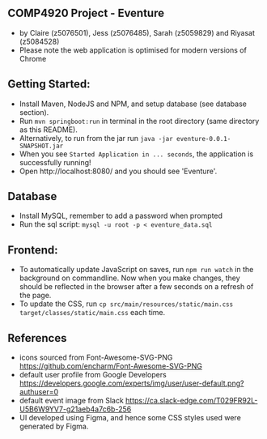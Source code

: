 ## COMP4920 Project - Eventure ##
* by Claire (z5076501), Jess (z5076485), Sarah (z5059829) and Riyasat (z5084528)
* Please note the web application is optimised for modern versions of Chrome

## Getting Started: ##
* Install Maven, NodeJS and NPM, and setup database (see database section).
* Run `mvn springboot:run` in terminal in the root directory (same directory as this README).
* Alternatively, to run from the jar run `java -jar eventure-0.0.1-SNAPSHOT.jar`
* When you see `Started Application in ... seconds`, the application is successfully running!
* Open http://localhost:8080/ and you should see 'Eventure'.

## Database ##
* Install MySQL, remember to add a password when prompted
* Run the sql script: `mysql -u root -p < eventure_data.sql`

## Frontend: ##
* To automatically update JavaScript on saves, run `npm run watch` in the background on commandline. Now when you make
changes, they should be reflected in the browser after a few seconds on a refresh of the page.
* To update the CSS, run `cp src/main/resources/static/main.css target/classes/static/main.css` each time.

## References ##
* icons sourced from Font-Awesome-SVG-PNG <https://github.com/encharm/Font-Awesome-SVG-PNG>
* default user profile from Google Developers <https://developers.google.com/experts/img/user/user-default.png?authuser=0>
* default event image from Slack <https://ca.slack-edge.com/T029FR92L-U5B6W9YV7-g21aeb4a7c6b-256>
* UI developed using Figma, and hence some CSS styles used were generated by Figma.